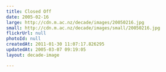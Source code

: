 ```yaml
---
title: Closed Off
date: 2005-02-16
large: http://cdn.m.ac.nz/decade/images/20050216.jpg
small: http://cdn.m.ac.nz/decade/images/small/20050216.jpg
flickrUrl: null
photoId: null
createdAt: 2011-01-30 11:07:17.826295
updatedAt: 2005-03-07 09:19:05
layout: decade-image

---
```


